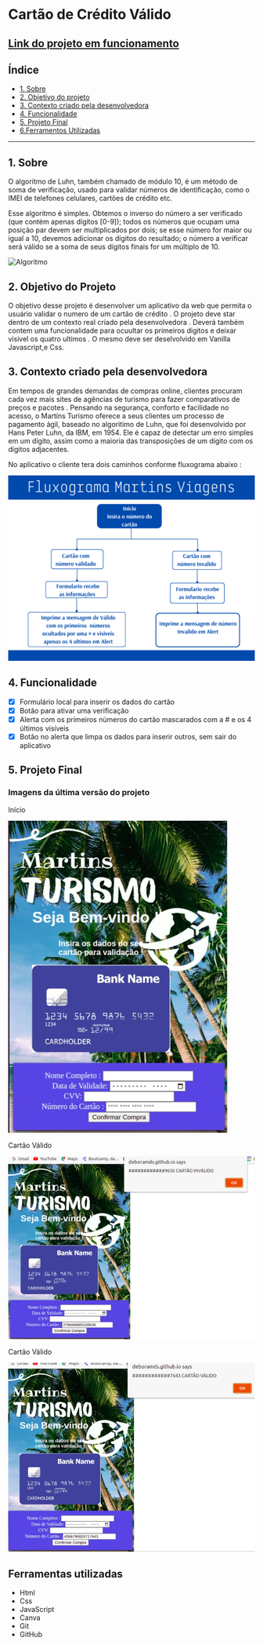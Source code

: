 # Cartão de Crédito Válido
 
## [Link do projeto em funcionamento](https://deboramds.github.io/SAP008-card-validation/src/index.html)

## Índice

* [1. Sobre ](#1-Sobre)
* [2. Objetivo do projeto](#2-Plano-do-projeto)
* [3. Contexto criado pela desenvolvedora](#3-Contexto-criado-pela-desenvolvedora)
* [4. Funcionalidade](#4-Funcionalidade)
* [5. Projeto Final](#5-Projeto-final)
* [6.Ferramentos Utilizadas](#6-Ferramentos-utilizadas)

***

## 1. Sobre 

O algoritmo de Luhn, também chamado de módulo 10, é um método de soma de verificação, usado para validar números de identificação, como o IMEI de telefones celulares, cartões de crédito etc.

Esse algoritmo é simples. Obtemos o inverso do número a ser verificado (que contém apenas dígitos [0-9]); todos os números que ocupam uma posição par devem ser multiplicados por dois; se esse número for maior ou igual a 10, devemos adicionar os dígitos do resultado; o número a verificar será válido se a soma de seus dígitos finais for um múltiplo de 10.

![Algoritmo](https://github.com/deboramds/SAP008-card-validation/blob/main/thumb.png)




## 2. Objetivo do Projeto

O objetivo desse projeto é desenvolver um aplicativo da web que permita o usuário validar o numero de um cartão de crédito . O projeto deve star dentro de um contexto real criado pela desenvolvedora . Deverá também contem uma funcionalidade para ocuultar os primeiros digitos e deixar visivel os quatro ultimos .
O mesmo deve ser deselvolvido em  Vanilla Javascript,e Css. 

## 3. Contexto criado pela desenvolvedora 

Em tempos de grandes demandas de compras online, clientes procuram cada vez mais sites de agências de turismo para fazer comparativos de preços e pacotes . Pensando na segurança, conforto e facilidade no acesso, o Martins Turismo oferece a seus clientes um processo de pagamento ágil, baseado no algoritimo de Luhn, que foi desenvolvido por Hans Peter Luhn, da IBM, em 1954. Ele é capaz de detectar um erro simples em um dígito, assim como a maioria das transposições de um dígito com os dígitos adjacentes.

No aplicativo o cliente tera dois caminhos conforme fluxograma abaixo :

![Fluxograma](https://github.com/deboramds/SAP008-card-validation/blob/main/src/imagem/fluxograma-martins-viagens.png)

## 4. Funcionalidade 

- [x] Formulário local para inserir os dados do cartão
- [x] Botão para ativar uma verificação
- [x] Alerta com os primeiros números do cartão mascarados com a # e os 4 últimos visíveis
- [x] Botão no alerta que limpa os dados para inserir outros, sem sair do aplicativo

## 5. Projeto Final

### Imagens da última versão do projeto

Início

![Início](https://github.com/deboramds/SAP008-card-validation/blob/main/src/imagem/imagem-final.jpg)


Cartão Válido

![Cartão Inválido](https://github.com/deboramds/SAP008-card-validation/blob/main/src/imagem/imagem-cartao-invalido.jpg)

Cartão Válido

![Cartão Válido](https://github.com/deboramds/SAP008-card-validation/blob/main/src/imagem/imagem-cartao-valido.jpg)

## Ferramentas utilizadas

- Html
- Css
- JavaScript
- Canva
- Git
- GitHub












